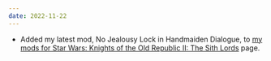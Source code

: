```yaml
---
date: 2022-11-22
---
```


* Added my latest mod, No Jealousy Lock in Handmaiden Dialogue, to [my mods for Star Wars: Knights of the Old Republic II: The Sith Lords](/projects/videogamemods/kotor2) page.